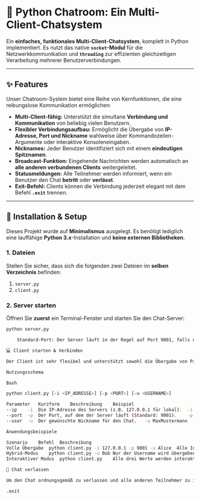 # 💬 Python Chatroom: Ein Multi-Client-Chatsystem



Ein **einfaches, funktionales Multi-Client-Chatsystem**, komplett in Python implementiert. Es nutzt das native **`socket`-Modul** für die Netzwerkkommunikation und **`threading`** zur effizienten gleichzeitigen Verarbeitung mehrerer Benutzerverbindungen.

---

## ✨ Features

Unser Chatroom-System bietet eine Reihe von Kernfunktionen, die eine reibungslose Kommunikation ermöglichen:

* **Multi-Client-fähig:** Unterstützt die simultane **Verbindung und Kommunikation** von beliebig vielen Benutzern.
* **Flexibler Verbindungsaufbau:** Ermöglicht die Übergabe von **IP-Adresse, Port und Nickname** wahlweise über Kommandozeilen-Argumente oder interaktive Konsoleneingaben.
* **Nicknames:** Jeder Benutzer identifiziert sich mit einem **eindeutigen Spitznamen**.
* **Broadcast-Funktion:** Eingehende Nachrichten werden automatisch an **alle anderen verbundenen Clients** weitergeleitet.
* **Statusmeldungen:** Alle Teilnehmer werden informiert, wenn ein Benutzer den Chat **betritt** oder **verlässt**.
* **Exit-Befehl:** Clients können die Verbindung jederzeit elegant mit dem Befehl **`.exit`** trennen.

---

## 🚀 Installation & Setup

Dieses Projekt wurde auf **Minimalismus** ausgelegt. Es benötigt lediglich eine lauffähige **Python 3.x**-Installation und **keine externen Bibliotheken**.

### 1. Dateien

Stellen Sie sicher, dass sich die folgenden zwei Dateien im **selben Verzeichnis** befinden:
1.  `server.py`
2.  `client.py`

### 2. Server starten

Öffnen Sie **zuerst** ein Terminal-Fenster und starten Sie den Chat-Server:

```bash
python server.py

    Standard-Port: Der Server läuft in der Regel auf Port 9001, falls nicht anders konfiguriert.

💻 Client starten & Verbinden

Der Client ist sehr flexibel und unterstützt sowohl die Übergabe von Parametern über die Kommandozeile als auch die interaktive Abfrage fehlender Werte (Hybrid-Modus).

Nutzungsschema

Bash

python client.py [-i <IP_ADRESSE>] [-p <PORT>] [-u <USERNAME>]

Parameter	Kurzform	Beschreibung	Beispiel
--ip	-i	Die IP-Adresse des Servers (z.B. 127.0.0.1 für lokal).	-i 192.168.1.10
--port	-p	Der Port, auf dem der Server läuft (Standard: 9001).	-p 9001
--user	-u	Der gewünschte Nickname für den Chat.	-u MaxMustermann

Anwendungsbeispiele

Szenario	Befehl	Beschreibung
Volle Übergabe	python client.py -i 127.0.0.1 -p 9001 -u Alice	Alle Informationen werden direkt übergeben.
Hybrid-Modus	python client.py -u Bob	Nur der Username wird übergeben. IP und Port werden interaktiv abgefragt.
Interaktiver Modus	python client.py	Alle drei Werte werden interaktiv über die Konsole eingegeben.

🛑 Chat verlassen

Um den Chat ordnungsgemäß zu verlassen und alle anderen Teilnehmer zu informieren, geben Sie einfach den folgenden Befehl ein:

.exit

